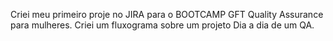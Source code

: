 Criei meu primeiro proje no JIRA para o BOOTCAMP  GFT Quality Assurance para mulheres.
Criei  um fluxograma  sobre um projeto Dia a dia de um QA.

